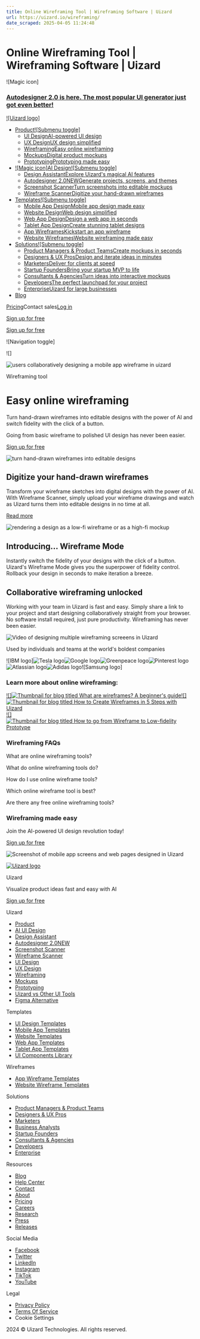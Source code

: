 ```yaml
---
title: Online Wireframing Tool | Wireframing Software | Uizard
url: https://uizard.io/wireframing/
date_scraped: 2025-04-05 11:24:48
---
```


# Online Wireframing Tool | Wireframing Software | Uizard

![Magic icon]

### [Autodesigner 2.0 is here. The most popular UI generator just got even better!](/autodesigner/)

[![Uizard logo]](/)

  * [Product![Submenu toggle]](/product/)
    * [UI DesignAI-powered UI design](/ui-design/)
    * [UX DesignUX design simplified](/ux-design/)
    * [WireframingEasy online wireframing](/wireframing/)
    * [MockupsDigital product mockups](/mockups/)
    * [PrototypingPrototyping made easy](/prototyping/)
  * [![Magic icon]AI Design![Submenu toggle]](/ai-design/)
    * [Design AssistantExplore Uizard's magical AI features](/design-assistant/)
    * [Autodesigner 2.0NEWGenerate projects, screens, and themes](/autodesigner/)
    * [Screenshot ScannerTurn screenshots into editable mockups](/screenshot-scanner/)
    * [Wireframe ScannerDigitize your hand-drawn wireframes](/wireframe-scanner/)
  * [Templates![Submenu toggle]](/templates/)
    * [Mobile App DesignMobile app design made easy](/templates/mobile-app-templates/)
    * [Website DesignWeb design simplified](/templates/website-templates/)
    * [Web App DesignDesign a web app in seconds](/templates/web-app-templates/)
    * [Tablet App DesignCreate stunning tablet designs](/templates/tablet-templates/)
    * [App WireframesKickstart an app wireframe](/templates/app-wireframes/)
    * [Website WireframesWebsite wireframing made easy](/templates/website-wireframes/)
  * [Solutions![Submenu toggle]](/solutions/)
    * [Product Managers & Product TeamsCreate mockups in seconds](/solutions/product-managers/)
    * [Designers & UX ProsDesign and iterate ideas in minutes](/solutions/ux-professionals/)
    * [MarketersDeliver for clients at speed](/solutions/marketers/)
    * [Startup FoundersBring your startup MVP to life](/solutions/startup-founders/)
    * [Consultants & AgenciesTurn ideas into interactive mockups](/solutions/consultants/)
    * [DevelopersThe perfect launchpad for your project](/solutions/developers/)
    * [EnterpriseUizard for large businesses](/enterprise/)
  * [Blog](https://uizard.io/blog/)

[Pricing](/pricing/)Contact sales[Log in](https://app.uizard.io/login)

[Sign up for free](https://app.uizard.io/sign-up/)

[Sign up for free](https://app.uizard.io/sign-up/)

![Navigation toggle]

![]

![users collaboratively designing a mobile app wireframe in uizard](/static/8fe6db7f48cf44d9ad7a67997aaaf76e/f4d00/b51965f27ab974d023e17bc42f12af2445d0f1c8-976x860.png)

Wireframing tool

# Easy online wireframing

Turn hand-drawn wireframes into editable designs with the power of AI and switch fidelity with the click of a button.

Going from basic wireframe to polished UI design has never been easier.

[Sign up for free](https://app.uizard.io/sign-up/)

![turn hand-drawn wireframes into editable designs](/static/3d91731b28f42c108afbb4a7b88fd070/0s.jpg)

## Digitize your hand-drawn wireframes

Transform your wireframe sketches into digital designs with the power of AI. With Wireframe Scanner, simply upload your wireframe drawings and watch as Uizard turns them into editable designs in no time at all.

[Read more](https://uizard.io/wireframe-scanner/)

![rendering a design as a low-fi wireframe or as a high-fi mockup](/static/67a4a3cea3d1024bd5014f7f8146aa80/0s.jpg)

## Introducing... Wireframe Mode

Instantly switch the fidelity of your designs with the click of a button. Uizard's Wireframe Mode gives you the superpower of fidelity control. Rollback your design in seconds to make iteration a breeze.

## Collaborative wireframing unlocked

Working with your team in Uizard is fast and easy. Simply share a link to your project and start designing collaboratively straight from your browser. No software install required, just pure productivity. Wireframing has never been easier.

![Video of designing multiple wireframing screeens in Uizard](/static/336b3673dafc93edda05a202c87d9ec2/0s.jpg)

Used by individuals and teams at the world's boldest companies

![IBM logo]![Tesla logo](/static/logo-tesla-b9ffc55530c71ef00e68b9ad58af6073.png)![Google logo](/static/logo-google-9f463ca1bf11bc70eb56f36428b0a578.png)![Greenpeace logo](/static/logo-greenpeace-c06ec33ab1cc4d2b441c1e109eb750d9.png)![Pinterest logo](/static/logo-pinterest-f30425e8e28313f85ac44930d54578c3.png)![Atlassian logo](/static/logo-atlassian-77718aff5f0af4d4070864cf9993198f.png)![Adidas logo](/static/logo-adidas-b15aed3a861c43bb8e2f04ffdaaf7d14.png)![Samsung logo]

### Learn more about online wireframing:

[![]![Thumbnail for blog titled What are wireframes? A beginner's guide](/static/2a4396d9cebb46d22f0fe0c33e51cfd0/f551f/274680708a8fac601f36463c5538422c30bcf7cd-730x456.png)](https://uizard.io/blog/guide-to-wireframes/)[![]![Thumbnail for blog titled How to Create Wireframes in 5 Steps with Uizard](/static/c9a8f46317354e4c6bb69f05d6728454/f551f/fc98e3cf7dcd3ee1bfe0a38fa35176a0fbc9b4a7-730x456.png)](https://uizard.io/blog/guide-to-wireframes/)[![]![Thumbnail for blog titled How to go from Wireframe to Low-fidelity Prototype](/static/719ef7407a860cb67a1c57866e4926a7/f551f/d136c7fd781ec083ec5cc49b12699b4dfafec898-730x456.png)](https://uizard.io/blog/how-to-go-from-wireframe-to-low-fidelity-prototype/)

### Wireframing FAQs

What are online wireframing tools?

What do online wireframing tools do?

How do I use online wireframe tools?

Which online wireframe tool is best?

Are there any free online wireframing tools?

### Wireframing made easy

Join the AI-powered UI design revolution today!

[Sign up for free](https://app.uizard.io/sign-up/)

![Screenshot of mobile app screens and web pages designed in Uizard](/static/shoutout-image-a-b7da030efb79ca33e0f1791d0bd8c2f8.png)

[![Uizard logo](/static/uizard-logo-icon-embossed-light-mode-1e432f6090148e645236f9f3ad44d69d.png)](/)

Uizard

Visualize product ideas fast and easy with AI

[Sign up for free](https://app.uizard.io/sign-up/)

Uizard

  * [Product](/product/)
  * [AI UI Design](/ai-design/)
  * [Design Assistant](/design-assistant/)
  * [Autodesigner 2.0NEW](/autodesigner/)
  * [Screenshot Scanner](/screenshot-scanner/)
  * [Wireframe Scanner](/wireframe-scanner/)
  * [UI Design](/ui-design/)
  * [UX Design](/ux-design/)
  * [Wireframing](/wireframing/)
  * [Mockups](/mockups/)
  * [Prototyping](/prototyping/)
  * [Uizard vs Other UI Tools](/uizard-vs-design-tools/)
  * [Figma Alternative](/figma-alternative/)

Templates

  * [UI Design Templates](https://uizard.io/templates/)
  * [Mobile App Templates](https://uizard.io/templates/mobile-app-templates/)
  * [Website Templates](https://uizard.io/templates/website-templates/)
  * [Web App Templates](https://uizard.io/templates/web-app-templates/)
  * [Tablet App Templates](https://uizard.io/templates/tablet-templates/)
  * [UI Components Library](https://uizard.io/templates/component-templates/)

Wireframes

  * [App Wireframe Templates](/templates/app-wireframes/)
  * [Website Wireframe Templates](/templates/website-wireframes/)

Solutions

  * [Product Managers & Product Teams](/solutions/product-managers/)
  * [Designers & UX Pros](/solutions/ux-professionals/)
  * [Marketers](/solutions/marketers/)
  * [Business Analysts](/solutions/business-analysts/)
  * [Startup Founders](/solutions/startup-founders/)
  * [Consultants & Agencies](/solutions/consultants/)
  * [Developers](/solutions/developers/)
  * [Enterprise](/enterprise/)

Resources

  * [Blog](/blog/)
  * [Help Center](https://support.uizard.io/en/)
  * [Contact](/contact/)
  * [About](/about/)
  * [Pricing](/pricing/)
  * [Careers](/careers/)
  * [Research](/research/)
  * [Press](/press/)
  * [Releases](https://updates.uizard.io/)

Social Media

  * [Facebook](https://www.facebook.com/uizard.io/)
  * [Twitter](https://twitter.com/uizard/)
  * [LinkedIn](https://www.linkedin.com/company/uizard/)
  * [Instagram](https://www.instagram.com/uizard/)
  * [TikTok](https://www.tiktok.com/@uizardio/)
  * [YouTube](https://www.youtube.com/@uizardio/)

Legal

  * [Privacy Policy](/privacy/)
  * [Terms Of Service](/terms-of-service/)
  * Cookie Settings

2024 © Uizard Technologies. All rights reserved.
